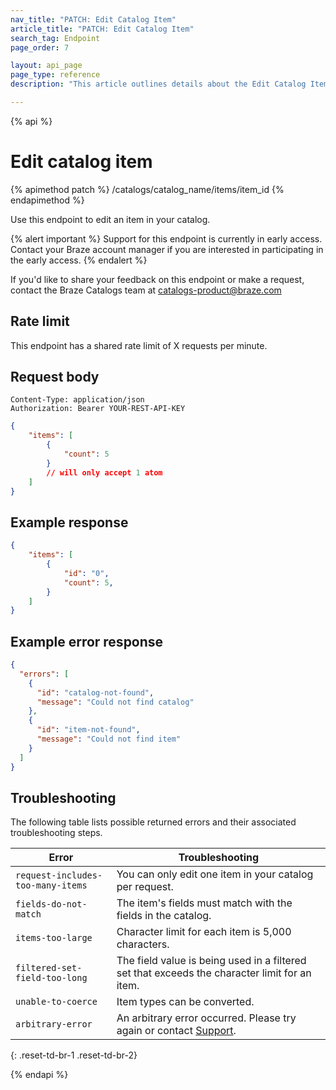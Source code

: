 ```yaml
---
nav_title: "PATCH: Edit Catalog Item"
article_title: "PATCH: Edit Catalog Item"
search_tag: Endpoint
page_order: 7

layout: api_page
page_type: reference
description: "This article outlines details about the Edit Catalog Item Braze endpoint."

---
```

{% api %}
# Edit catalog item
{% apimethod patch %}
/catalogs/catalog_name/items/item_id
{% endapimethod %}

Use this endpoint to edit an item in your catalog. 

{% alert important %}
Support for this endpoint is currently in early access. Contact your Braze account manager if you are interested in participating in the early access.
{% endalert %}

If you'd like to share your feedback on this endpoint or make a request, contact the Braze Catalogs team at [catalogs-product@braze.com](mailto:catalogs-product@braze.com)

## Rate limit

This endpoint has a shared rate limit of X requests per minute.

## Request body

```
Content-Type: application/json
Authorization: Bearer YOUR-REST-API-KEY
```

```json
{
    "items": [
        {
            "count": 5
        }
        // will only accept 1 atom
    ]
}
```

## Example response

```json
{
	"items": [
		{
			"id": "0",
			"count": 5,
		}
	]
}
```

## Example error response 

```json
{
  "errors": [
    {
      "id": "catalog-not-found",
      "message": "Could not find catalog"
    },
    {
      "id": "item-not-found",
      "message": "Could not find item"
    }
  ]
}
```

## Troubleshooting

The following table lists possible returned errors and their associated troubleshooting steps.

| Error | Troubleshooting |
| --- | --- |
| `request-includes-too-many-items` | You can only edit one item in your catalog per request. |
| `fields-do-not-match` | The item's fields must match with the fields in the catalog. |
| `items-too-large` | Character limit for each item is 5,000 characters. |
| `filtered-set-field-too-long` | The field value is being used in a filtered set that exceeds the character limit for an item. |
| `unable-to-coerce` | Item types can be converted. |
| `arbitrary-error` | An arbitrary error occurred. Please try again or contact [Support]({{site.baseurl}}/support_contact/). |
{: .reset-td-br-1 .reset-td-br-2}

{% endapi %}